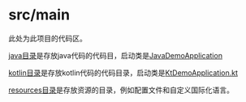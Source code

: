 # src/main

此处为此项目的代码区。

[java目录](./java)是存放java代码的代码目，启动类是[JavaDemoApplication](./java/love/forte/simbot/demo/JavaDemoApplication.java)

[kotlin目录](./kotlin)是存放kotlin代码的代码目录，启动类是[KtDemoApplication.kt](./kotlin/love/forte/simbot/demo/KtDemoApplication.kt)

[resources目录](./resources)是存放资源的目录，例如配置文件和自定义国际化语言。

